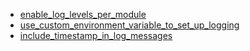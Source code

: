 - [enable_log_levels_per_module](enable_log_levels_per_module/README.md)
- [use_custom_environment_variable_to_set_up_logging](use_custom_environment_variable_to_set_up_logging/README.md)
- [include_timestamp_in_log_messages](include_timestamp_in_log_messages/README.md)
